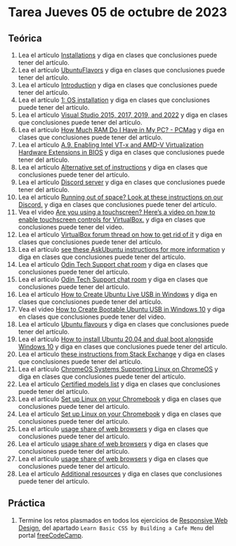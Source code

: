 # Tarea Jueves 05 de octubre de 2023

## Teórica

1. Lea el artículo [Installations](https://www.theodinproject.com/lessons/foundations-installations) y diga en clases que conclusiones puede tener del artículo.
2. Lea el artículo [UbuntuFlavors](https://wiki.ubuntu.com/UbuntuFlavors) y diga en clases que conclusiones puede tener del artículo.
3. Lea el artículo [Introduction](https://www.theodinproject.com/lessons/foundations-installations#introduction) y diga en clases que conclusiones puede tener del artículo.
4. Lea el artículo [1: OS installation](https://www.theodinproject.com/lessons/foundations-installations#os-installation) y diga en clases que conclusiones puede tener del artículo.
5. Lea el artículo [Visual Studio 2015, 2017, 2019, and 2022](https://learn.microsoft.com/en-us/cpp/windows/latest-supported-vc-redist?view=msvc-170#visual-studio-2015-2017-2019-and-2022) y diga en clases que conclusiones puede tener del artículo.
6. Lea el artículo [How Much RAM Do I Have in My PC? - PCMag](https://www.google.com/url?sa=t&source=web&rct=j&opi=89978449&url=https://www.pcmag.com/how-to/how-much-ram-do-i-have-pc%23:~:text%3DFind%2520Out%2520How%2520Much%2520RAM%2520You%2520Have%26text%3DWhether%2520you%27re%2520using%2520Windows,how%2520much%2520you%2520currently%2520have.&ved=2ahUKEwil55Gb79qBAxXdFVkFHW5zAqcQFnoECBQQBQ&usg=AOvVaw2wr_8PmCRAJip7VvxPxtAe) y diga en clases que conclusiones puede tener del artículo.
7. Lea el artículo [A.9. Enabling Intel VT-x and AMD-V Virtualization Hardware Extensions in BIOS](https://access.redhat.com/documentation/en-us/red_hat_enterprise_linux/7/html/virtualization_deployment_and_administration_guide/sect-troubleshooting-enabling_intel_vt_x_and_amd_v_virtualization_hardware_extensions_in_bios) y diga en clases que conclusiones puede tener del artículo.
8. Lea el artículo [Alternative set of instructions](https://2nwiki.2n.cz/pages/viewpage.action?pageId=75202968) y diga en clases que conclusiones puede tener del artículo.
9. Lea el artículo [Discord server](https://discord.gg/V75WSQG) y diga en clases que conclusiones puede tener del artículo.
10. Lea el artículo [Running out of space? Look at these instructions on our Discord.](https://discord.com/channels/505093832157691914/690588860085960734/1015965403572351047) y diga en clases que conclusiones puede tener del artículo.
11. Vea el video [Are you using a touchscreen? Here’s a video on how to enable touchscreen controls for VirtualBox.](https://www.youtube.com/watch?v=hW-iyHHoDy4) y diga en clases que conclusiones puede tener del video.
12. Lea el artículo [VirtualBox forum thread on how to get rid of it](https://forums.virtualbox.org/viewtopic.php?f=25&t=99390) y diga en clases que conclusiones puede tener del artículo.
13. Lea el artículo [see these AskUbuntu instructions for more information](https://askubuntu.com/a/621140) y diga en clases que conclusiones puede tener del artículo.
14. Lea el artículo [Odin Tech Support chat room](https://discordapp.com/channels/505093832157691914/514204667245363200) y diga en clases que conclusiones puede tener del artículo.
15. Lea el artículo [Odin Tech Support chat room](https://discordapp.com/channels/505093832157691914/514204667245363200) y diga en clases que conclusiones puede tener del artículo.
16. Lea el artículo [How to Create Ubuntu Live USB in Windows](https://itsfoss.com/create-live-usb-of-ubuntu-in-windows/) y diga en clases que conclusiones puede tener del artículo.
17. Vea el video [How to Create Bootable Ubuntu USB in Windows 10](https://www.youtube.com/watch?v=zHB1Eqj1xPk) y diga en clases que conclusiones puede tener del video.
18. Lea el artículo [Ubuntu flavours](https://ubuntu.com/desktop/flavours) y diga en clases que conclusiones puede tener del artículo.
19. Lea el artículo [How to install Ubuntu 20.04 and dual boot alongside Windows 10](https://medium.com/linuxforeveryone/how-to-install-ubuntu-20-04-and-dual-boot-alongside-windows-10-323a85271a73) y diga en clases que conclusiones puede tener del artículo.
20. Lea el artículo [these instructions from Stack Exchange](https://askubuntu.com/questions/1233623/workaround-to-install-ubuntu-20-04-with-intel-rst-systems/1233644#1233644) y diga en clases que conclusiones puede tener del artículo.
21. Lea el artículo [ChromeOS Systems Supporting Linux on ChromeOS](https://www.chromium.org/chromium-os/chrome-os-systems-supporting-linux/) y diga en clases que conclusiones puede tener del artículo.
22. Lea el artículo [Certified models list](https://support.google.com/chromeosflex/answer/11513094) y diga en clases que conclusiones puede tener del artículo.
23. Lea el artículo [Set up Linux on your Chromebook](https://support.google.com/chromebook/answer/9145439?hl=en) y diga en clases que conclusiones puede tener del artículo.
24. Lea el artículo [Set up Linux on your Chromebook](https://support.google.com/chromebook/answer/9145439?hl=en) y diga en clases que conclusiones puede tener del artículo.
25. Lea el artículo [usage share of web browsers](https://en.wikipedia.org/wiki/Usage_share_of_web_browsers#Summary_tables) y diga en clases que conclusiones puede tener del artículo.
26. Lea el artículo [usage share of web browsers](https://en.wikipedia.org/wiki/Usage_share_of_web_browsers#Summary_tables) y diga en clases que conclusiones puede tener del artículo.
27. Lea el artículo [usage share of web browsers](https://www.reddit.com/r/linux4noobs/comments/ux6cwx/comment/i9x2twx/) y diga en clases que conclusiones puede tener del artículo.
28. Lea el artículo [Additional resources](https://www.theodinproject.com/lessons/foundations-installations#additional-resources) y diga en clases que conclusiones puede tener del artículo.

## Práctica

1. Termine los retos plasmados en todos los ejercicios de [Responsive Web Design](https://www.freecodecamp.org/learn/2022/responsive-web-design/), del apartado `Learn Basic CSS by Building a Cafe Menu` del portal [freeCodeCamp](https://www.freecodecamp.org/learn/).
